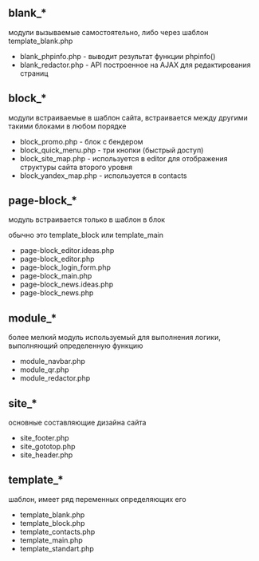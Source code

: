 ## blank_*

модули вызываемые самостоятельно, либо через шаблон template_blank.php

- blank_phpinfo.php - выводит результат функции phpinfo()
- blank_redactor.php - API построенное на AJAX для редактирования страниц

## block_*

модули встраиваемые в шаблон сайта, встраивается между другими такими блоками в любом порядке

- block_promo.php - блок с бендером
- block_quick_menu.php - три кнопки (быстрый доступ)
- block_site_map.php - используется в editor для отображения структуры сайта второго уровня
- block_yandex_map.php - используется в contacts

## page-block_*

модуль встраивается только в шаблон в блок <main> обычно это template_block или template_main

- page-block_editor.ideas.php
- page-block_editor.php
- page-block_login_form.php
- page-block_main.php
- page-block_news.ideas.php
- page-block_news.php

## module_*

более мелкий модуль используемый для выполнения логики, выполняющий определенную функцию

- module_navbar.php
- module_qr.php
- module_redactor.php

## site_*

основные составляющие дизайна сайта

- site_footer.php
- site_gototop.php
- site_header.php

## template_*

шаблон, имеет ряд переменных определяющих его

- template_blank.php
- template_block.php
- template_contacts.php
- template_main.php
- template_standart.php
